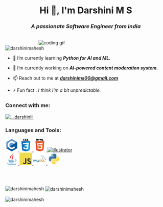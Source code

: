 <h1 align="center">Hi 👋, I'm Darshini M S</h1>
<h3 align="center"><i>A passionate Software Engineer from India</i></h3><br>

<img align="right" width="400" src="https://media1.giphy.com/media/v1.Y2lkPTc5MGI3NjExMDdrbXh1cGR0cDFzeHg3OXR5bDIwaXF4Nmd4anpzaThhNTk3NHp2ZCZlcD12MV9pbnRlcm5hbF9naWZfYnlfaWQmY3Q9Zw/L1R1tvI9svkIWwpVYr/giphy.gif" alt="coding gif">

<p align="left"> <img src="https://komarev.com/ghpvc/?username=darshinimahesh&label=Profile%20views&color=0e75b6&style=flat" alt="darshinimahesh" /> </p>

- 🌱 I’m currently learning <i>**Python for AI and ML.**</i>

- 🔭 I’m currently working on <i>**AI-powered content moderation system.**</i>

- 📫 Reach out to me at <i>**darshinims00@gmail.com**</i>

- ⚡ Fun fact : <i>I think I'm a bit unpredictable.</i>

<h3 align="left">Connect with me:</h3>
<p align="left">
<a href="https://instagram.com/__darshiniii" target="blank"><img align="center" src="https://raw.githubusercontent.com/rahuldkjain/github-profile-readme-generator/master/src/images/icons/Social/instagram.svg" alt="__darshiniii" height="30" width="40" /></a>
</p>

<h3 align="left">Languages and Tools:</h3>
<p align="left"> 
    <a href="https://www.cprogramming.com/" target="_blank" rel="noreferrer"> 
        <img src="https://raw.githubusercontent.com/devicons/devicon/master/icons/c/c-original.svg" alt="c" width="40" height="40"/> 
    </a> 
    <a href="https://www.w3schools.com/css/" target="_blank" rel="noreferrer"> 
        <img src="https://raw.githubusercontent.com/devicons/devicon/master/icons/css3/css3-original-wordmark.svg" alt="css3" width="40" height="40"/> 
    </a> 
    <a href="https://www.w3.org/html/" target="_blank" rel="noreferrer"> 
        <img src="https://raw.githubusercontent.com/devicons/devicon/master/icons/html5/html5-original-wordmark.svg" alt="html5" width="40" height="40"/> 
    </a> 
    <a href="https://www.adobe.com/in/products/illustrator.html" target="_blank" rel="noreferrer"> 
        <img src="https://www.vectorlogo.zone/logos/adobe_illustrator/adobe_illustrator-icon.svg" alt="illustrator" width="40" height="40"/> 
    </a>
    <br> 
    <a href="https://www.java.com" target="_blank" rel="noreferrer"> 
        <img src="https://raw.githubusercontent.com/devicons/devicon/master/icons/java/java-original.svg" alt="java" width="40" height="40"/> 
    </a> 
    <a href="https://developer.mozilla.org/en-US/docs/Web/JavaScript" target="_blank" rel="noreferrer"> 
        <img src="https://raw.githubusercontent.com/devicons/devicon/master/icons/javascript/javascript-original.svg" alt="javascript" width="40" height="40"/> 
    </a> 
    <a href="https://www.mysql.com/" target="_blank" rel="noreferrer"> 
        <img src="https://raw.githubusercontent.com/devicons/devicon/master/icons/mysql/mysql-original-wordmark.svg" alt="mysql" width="40" height="40"/> 
    </a> 
    <a href="https://www.python.org" target="_blank" rel="noreferrer"> 
        <img src="https://raw.githubusercontent.com/devicons/devicon/master/icons/python/python-original.svg" alt="python" width="40" height="40"/> 
    </a> 
</p> 
<br>
<br>
<p><img align="left" src="https://github-readme-stats.vercel.app/api/top-langs?username=darshinimahesh&show_icons=true&locale=en&layout=compact&theme=dark" alt="darshinimahesh" /></p>

<p>&nbsp;<img align="center" src="https://github-readme-stats.vercel.app/api?username=darshinimahesh&show_icons=true&locale=en&theme=dark" alt="darshinimahesh" /></p>

<p><img align="center" src="https://github-readme-streak-stats.herokuapp.com/?user=darshinimahesh&theme=dark" alt="darshinimahesh" /></p>
